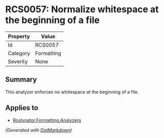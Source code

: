 # RCS0057: Normalize whitespace at the beginning of a file

| Property | Value      |
| -------- | ---------- |
| Id       | RCS0057    |
| Category | Formatting |
| Severity | None       |

## Summary

This analyzer enforces no whitespace at the beginning of a file.

## Applies to

* [Roslynator.Formatting.Analyzers](https://www.nuget.org/packages/Roslynator.Formatting.Analyzers)


*\(Generated with [DotMarkdown](http://github.com/JosefPihrt/DotMarkdown)\)*